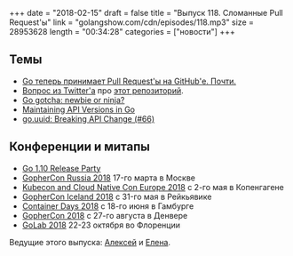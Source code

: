 +++
date = "2018-02-15"
draft = false
title = "Выпуск 118. Сломанные Pull Request'ы"
link = "golangshow.com/cdn/episodes/118.mp3"
size = 28953628
length = "00:34:28"
categories = ["новости"]
+++

## Темы

- [Go теперь принимает Pull Request'ы на GitHub'е. Почти.](https://github.com/golang/go/wiki/GerritBot)
- [Вопрос из Twitter'а](https://twitter.com/sombre_hombre/status/961227490759991296) про [этот репозиторий](https://github.com/Talento90/imgart).
- [Go gotcha: newbie or ninja?](http://yourbasic.org/golang/gotcha/)
- [Maintaining API Versions in Go](https://medium.com/@sjk/maintaining-api-versions-in-go-24bb4409a8a6)
- [go.uuid: Breaking API Change (#66)](https://github.com/satori/go.uuid/issues/66)

## Конференции и митапы

- [Go 1.10 Release Party](https://github.com/golang/go/wiki/Go-1.10-Release-Party)
- [GopherCon Russia 2018](https://www.gophercon-russia.ru) 17-го марта в Москве
- [Kubecon and Cloud Native Con Europe 2018](https://events.linuxfoundation.org/events/kubecon-cloudnativecon-europe-2018/) с 2-го мая в Копенгагене
- [GopherCon Iceland 2018](https://gophercon.is/) c 31-го мая в Рейкьявике
- [Container Days 2018](https://containerdays.io) с 18-го июня в Гамбурге
- [GopherCon 2018](https://www.gophercon.com) с 27-го августа в Денвере
- [GoLab 2018](https://www.golab.io) 22-23 октября во Флоренции

Ведущие этого выпуска:
[Алексей](https://twitter.com/paaleksey) и [Елена](https://twitter.com/webdeva).
